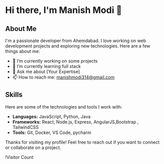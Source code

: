 # Hi there, I'm Manish Modi 👋


## About Me

I'm a passionate developer from Ahemdabad. I love working on web development projects and exploring new technologies. Here are a few things about me:

- 🔭 I’m currently working on some projects
- 🌱 I’m currently learning full stack
- 💬 Ask me about [Your Expertise]
- 📫 How to reach me: manishmodi314@gmail.com

## Skills

Here are some of the technologies and tools I work with:

- **Languages:** JavaScript, Python, Java
- **Frameworks:** React, Node.js, Express, AngularJS,Bootstrap , TailwindCSS
- **Tools:** Git, Docker, VS Code, pycharm





Thanks for visiting my profile! Feel free to reach out if you want to connect or collaborate on a project.

!Visitor Count
